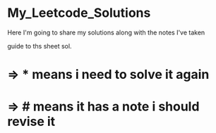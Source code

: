 # My_Leetcode_Solutions
Here I'm going to share my solutions along with the notes I've taken


guide to ths sheet sol.

# =>   * means i need to solve it again 
# =>   # means it has a note i should revise it 



